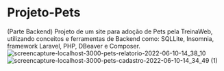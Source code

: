# Projeto-Pets
(Parte Backend) Projeto de um site para adoção de Pets pela TreinaWeb, utilizando conceitos e ferramentas de Backend como: SQLLite, Insomnia, framework Laravel, PHP, DBeaver e Composer.
![screencapture-localhost-3000-pets-relatorio-2022-06-10-14_38_10](https://user-images.githubusercontent.com/101671694/173122974-14dd159b-70f1-4c0a-bcac-ab8745ec6ec4.png)
<br>
![screencapture-localhost-3000-pets-cadastro-2022-06-10-14_34_49 (1)](https://user-images.githubusercontent.com/101671694/173122997-2a1811ee-1f5b-47ee-ad12-a28035364dc3.png)
